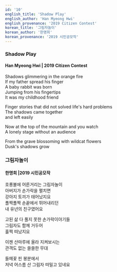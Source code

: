 ```yaml
---
id: '10'
english_title: 'Shadow Play'
english_author: 'Han Myeong Hwi'
english_provenance: '2019 Citizen Contest'
korean_title: '그림자놀이'
korean_author: '한명희'
korean_provenance: '2019 시민공모작'
---
```


### Shadow Play
#### Han Myeong Hwi | 2019 Citizen Contest

Shadows glimmering in the orange fire\
If my father spread his finger\
A baby rabbit was born\
Jumping from his fingertips\
It was my childhood friend

Finger stories that did not solved life's hard problems\
The shadows came together\
and left easily

Now at the top of the mountain and you watch\
A lonely stage without an audience

From the grave blossoming with wildcat flowers\
Dusk's shadows grow

### 그림자놀이
#### 한명희 |2019 시민공모작

호롱불에 어른거리는 그림자놀이\
아버지가 손가락을 펼치면\
강아지 토끼가 태어났지요\
폴짝폴짝 손끝에서 뛰어내리던\
내 유년의 친구였어요

고된 삶 다 풀지 못한 손가락이야기들\
그림자도 함께 거두어\
훌쩍 떠났지요

이젠 산마루에 올라 지켜보시는\
관객도 없는 쓸쓸한 무대

들메꽃 핀 봉분에서\
저녁 어스름 산 그림자 떠밀고 있네요
